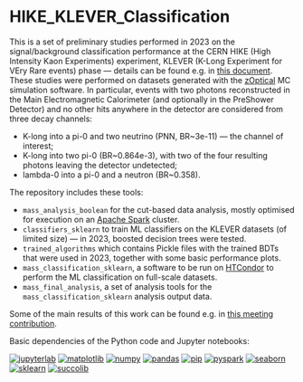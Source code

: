# HIKE_KLEVER_Classification

This is a set of preliminary studies performed in 2023 on the signal/background classification performance at the CERN HIKE (High Intensity Kaon Experiments) experiment, KLEVER (K-Long Experiment for VEry Rare events) phase &mdash; details can be found e.g. in [this document](https://arxiv.org/abs/2211.16586). These studies were performed on datasets generated with the [zOptical](https://gitlab.cern.ch/prin-klever/zOptical) MC simulation software. In particular, events with two photons reconstructed in the Main Electromagnetic Calorimeter (and optionally in the PreShower Detector) and no other hits anywhere in the detector are considered from three decay channels:

- K-long into a pi-0 and two neutrino (PNN, BR~3e-11) &mdash; the channel of interest;
- K-long into two pi-0 (BR~0.864e-3), with two of the four resulting photons leaving the detector undetected;
- lambda-0 into a pi-0 and a neutron (BR~0.358).

The repository includes these tools:

- `mass_analysis_boolean` for the cut-based data analysis, mostly optimised for execution on an [Apache Spark](https://spark.apache.org/) cluster.
- `classifiers_sklearn` to train ML classifiers on the KLEVER datasets (of limited size) &mdash; in 2023, boosted decision trees were tested.
- `trained_algorithms` which contains Pickle files with the trained BDTs that were used in 2023, together with some basic performance plots.
- `mass_classification_sklearn`, a software to be run on [HTCondor](https://htcondor.org/) to perform the ML classification on full-scale datasets.
- `mass_final_analysis`, a set of analysis tools for the `mass_classification_sklearn` analysis output data.

Some of the main results of this work can be found e.g. in [this meeting contribution](https://indico.cern.ch/event/1234203/contributions/5560870/).

Basic dependencies of the Python code and Jupyter notebooks:

[![jupyterlab](https://img.shields.io/badge/jupyterlab-grey.svg)](https://jupyterlab.readthedocs.io/en/stable/)
[![matplotlib](https://img.shields.io/badge/matplotlib-grey.svg)](https://matplotlib.org/)
[![numpy](https://img.shields.io/badge/numpy-grey.svg)](https://numpy.org/)
[![pandas](https://img.shields.io/badge/pandas-grey.svg)](https://pandas.pydata.org/)
[![pip](https://img.shields.io/badge/pip-grey.svg)](https://pip.pypa.io/en/stable/)
[![pyspark](https://img.shields.io/badge/pyspark-grey.svg)](https://spark.apache.org/docs/latest/api/python/index.html#)
[![seaborn](https://img.shields.io/badge/seaborn-grey.svg)](https://seaborn.pydata.org/)
[![sklearn](https://img.shields.io/badge/sklearn-grey.svg)](https://scikit-learn.org/stable/)
[![succolib](https://img.shields.io/badge/succolib-grey.svg)](https://github.com/mattiasoldani/succolib)
